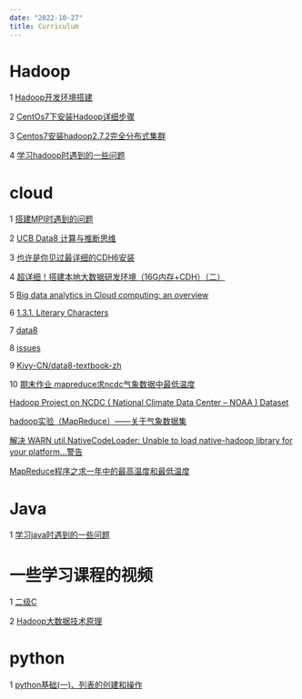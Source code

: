 ```yaml
---
date: "2022-10-27"
title: Curriculum
---
```


# Hadoop


1 [Hadoop开发环境搭建](https://blog.csdn.net/m0_67402341/article/details/124246939)

2 [CentOs7下安装Hadoop详细步骤](https://blog.csdn.net/weixin_58941637/article/details/121769291)

3 [Centos7安装hadoop2.7.2完全分布式集群](https://zhuanlan.zhihu.com/p/493683611)

4 [学习hadoop时遇到的一些问题](https://guoqin77.netlify.app/hadoop/2022-10-27-problems-hadoop/notes-hadoop/)


# cloud

1 [搭建MPI时遇到的问题](https://guoqin77.netlify.app/cloud/2022-11-01-cloud-problems/cloud-problems/)

2 [UCB Data8 计算与推断思维](https://www.jianshu.com/c/c923a0b3660d)

3 [也许是你见过最详细的CDH6安装](https://www.bilibili.com/video/BV17k4y1k7w7/?spm_id_from=333.337.search-card.all.click&vd_source=2953fd39e7f1e09be79b878e147450e9)

4 [超详细！搭建本地大数据研发环境（16G内存+CDH）（二）](https://developer.aliyun.com/article/939887?spm=a2c6h.24874632.expert-profile.136.65ee23b60J0cqI)

5 [Big data analytics in Cloud computing: an overview](https://journalofcloudcomputing.springeropen.com/articles/10.1186/s13677-022-00301-w)

6 [1.3.1. Literary Characters](https://inferentialthinking.com/chapters/01/3/1/Literary_Characters.html) 

7 [data8](https://github.com/data-8)

8 [issues](https://github.com/rstudio/rstudio/issues)

9 [Kivy-CN/data8-textbook-zh](https://github.com/Kivy-CN/data8-textbook-zh)

10 [期末作业 mapreduce求ncdc气象数据中最低温度](https://blog.csdn.net/weixin_54554221/article/details/121293650)

[Hadoop Project on NCDC ( National Climate Data Center – NOAA ) Dataset](https://blog.eduonix.com/bigdata-and-hadoop/hadoop-project-on-ncdc-national-climate-data-center-noaa-dataset/)

[hadoop实验（MapReduce）——关于气象数据集](https://zhuanlan.zhihu.com/p/25173002)

[解决 WARN util.NativeCodeLoader: Unable to load native-hadoop library for your platform...警告](https://blog.csdn.net/weixin_45678985/article/details/120497297)

[MapReduce程序之求一年中的最高温度和最低温度](https://blog.csdn.net/weixin_33998125/article/details/85073490)

# Java

1 [学习java时遇到的一些问题](https://guoqin77.netlify.app/java/2022-10-27-problems-java/problems/)

# 一些学习课程的视频

1 [二级C](https://www.bilibili.com/video/BV1YW411W71y/?p=3&vd_source=2953fd39e7f1e09be79b878e147450e9)

2 [Hadoop大数据技术原理](https://space.bilibili.com/178860846)



# python

1 [python基础(一)、列表的创建和操作](https://blog.csdn.net/weixin_36670529/article/details/86555926)

